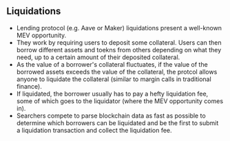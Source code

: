 ## Liquidations

* Lending protocol (e.g. Aave or Maker) liquidations present a well-known MEV opportunity.
* They work by requiring users to deposit some collateral. Users can then borrow different assets and toekns from others depending on what they need, up to a certain amount of their deposited collateral.
* As the value of a borrower's collateral fluctuates, if the value of the borrowed assets exceeds the value of the collateral, the protcol allows anyone to liquidate the collateral (similar to margin calls in traditional finance).
* If liquidated, the borrower usually has to pay a hefty liquidation fee, some of which goes to the liquidator (where the MEV opportunity comes in).
* Searchers compete to parse blockchain data as fast as possible to determine which borrowers can be liquidated and be the first to submit a liquidation transaction and collect the liquidation fee.
